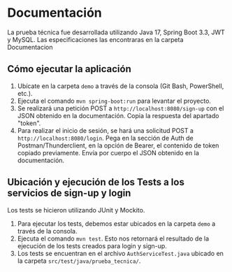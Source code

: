 # Documentación

La prueba técnica fue desarrollada utilizando Java 17, Spring Boot 3.3, JWT y MySQL.
Las especificaciones las encontraras en la carpeta Documentacion

## Cómo ejecutar la aplicación

1. Ubícate en la carpeta `demo` a través de la consola (Git Bash, PowerShell, etc.).
2. Ejecuta el comando `mvn spring-boot:run` para levantar el proyecto.
4. Se realizará una petición POST a `http://localhost:8080/sign-up` con el JSON obtenido en la documentación.
   Copia la respuesta del apartado "token".
5. Para realizar el inicio de sesión, se hará una solicitud POST a `http://localhost:8080/login`.
   Pega en la sección de Auth de Postman/Thunderclient, en la opción de Bearer, el contenido de token copiado previamente.
   Envía por cuerpo el JSON obtenido en la documentación.

## Ubicación y ejecución de los Tests a los servicios de sign-up y login

Los tests se hicieron utilizando JUnit y Mockito.

1. Para ejecutar los tests, debemos estar ubicados en la carpeta `demo` a través de la consola.
2. Ejecuta el comando `mvn test`.
   Esto nos retornará el resultado de la ejecución de los tests creados para login y sign-up.
3. Los tests se encuentran en el archivo `AuthServiceTest.java` ubicado en la carpeta `src/test/java/prueba_tecnica/`.
